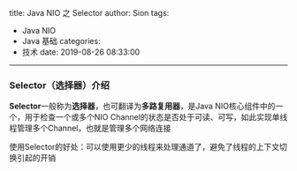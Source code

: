 title: Java NIO 之 Selector
author: Sion
tags:
  - Java NIO
  - Java 基础
categories:
  - 技术
date: 2019-08-26 08:33:00
---
### Selector（选择器）介绍

**Selector**一般称为**选择器**，也可翻译为**多路复用器**，是Java NIO核心组件中的一个，用于检查一个或多个NIO Channel的状态是否处于可读、可写，如此实现单线程管理多个Channel，也就是管理多个网络连接

使用Selector的好处：可以使用更少的线程来处理通道了，避免了线程的上下文切换引起的开销

<!-- more -->